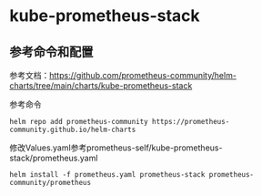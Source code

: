 # kube-prometheus-stack
## 参考命令和配置
参考文档：https://github.com/prometheus-community/helm-charts/tree/main/charts/kube-prometheus-stack

参考命令
```
helm repo add prometheus-community https://prometheus-community.github.io/helm-charts
```
修改Values.yaml参考prometheus-self/kube-prometheus-stack/prometheus.yaml
```
helm install -f prometheus.yaml prometheus-stack prometheus-community/prometheus
```

